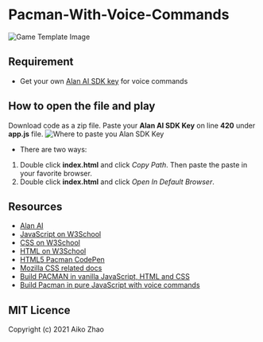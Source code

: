 # Pacman-With-Voice-Commands
![Game Template Image](.img/game-template.png)

## Requirement

- Get your own [Alan AI SDK key](https://alan.app/) for voice commands

## How to open the file and play
Download code as a zip file.
Paste your **Alan AI SDK Key** on line **420** under **app.js** file.
![Where to paste you Alan SDK Key](./images/alan-key.png)

- There are two ways:
1. Double click **index.html** and click *Copy Path*. Then paste the paste in your favorite browser.
2. Double click **index.html** and click *Open In Default Browser*. 

## Resources
- [Alan AI](https://alan.app/)
- [JavaScript on W3School](https://www.w3schools.com/js/)
- [CSS on W3School](https://www.w3schools.com/css/)
- [HTML on W3School](https://www.w3schools.com/html/)
- [HTML5 Pacman CodePen](https://codepen.io/hellokatili/pen/xwKRmo)
- [Mozilla CSS related docs](https://developer.mozilla.org/en-US/)
- [Build PACMAN in vanilla JavaScript, HTML and CSS](https://www.youtube.com/watch?v=CeUGlSl2i4Q&list=RDCMUC5DNytAJ6_FISueUfzZCVsw&index=8)
- [Build Pacman in pure JavaScript with voice commands](https://www.youtube.com/watch?v=kBVaH3D92H8)

## MIT Licence
Copyright (c) 2021 Aiko Zhao


